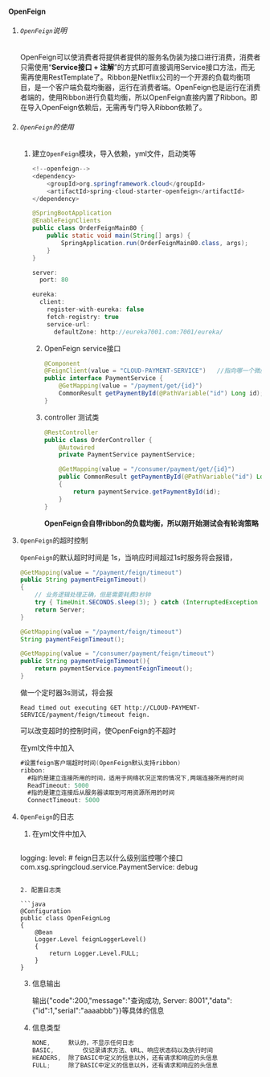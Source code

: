 #### OpenFeign

1. ###### `OpenFeign`说明

   OpenFeign可以使消费者将提供者提供的服务名伪装为接口进行消费，消费者只需使用“**Service接口 + 注解**”的方式即可直接调用Service接口方法，而无需再使用RestTemplate了。Ribbon是Netflix公司的一个开源的负载均衡项目，是一个客户端负载均衡器，运行在消费者端。OpenFeign也是运行在消费者端的，使用Ribbon进行负载均衡，所以OpenFeign直接内置了Ribbon。即在导入OpenFeign依赖后，无需再专门导入Ribbon依赖了。

2. ###### `OpenFeign`的使用

   1. 建立`OpenFeign`模块，导入依赖，yml文件，启动类等

      ```java
      <!--openfeign-->
      <dependency>
          <groupId>org.springframework.cloud</groupId>
          <artifactId>spring-cloud-starter-openfeign</artifactId>
      </dependency>
      ```

      ```java
      @SpringBootApplication
      @EnableFeignClients
      public class OrderFeignMain80 {
          public static void main(String[] args) {
              SpringApplication.run(OrderFeignMain80.class, args);
          }
      }
      ```

      ```java
      server:
        port: 80
      
      eureka:
        client:
          register-with-eureka: false
          fetch-registry: true
          service-url:
            defaultZone: http://eureka7001.com:7001/eureka/
      ```

      2. OpenFeign service接口

         ```java
         @Component
         @FeignClient(value = "CLOUD-PAYMENT-SERVICE")   //指向哪一个微服务地址
         public interface PaymentService {
             @GetMapping(value = "/payment/get/{id}")
             CommonResult getPaymentById(@PathVariable("id") Long id);
         }
         ```

      3. controller 测试类

         ```java
         @RestController
         public class OrderController {
             @Autowired
             private PaymentService paymentService;
         
             @GetMapping(value = "/consumer/payment/get/{id}")
             public CommonResult getPaymentById(@PathVariable("id") Long id)
             {
                 return paymentService.getPaymentById(id);
             }
         }
         ```

         **OpenFeign会自带ribbon的负载均衡，所以刚开始测试会有轮询策略**

3. `OpenFeign`的超时控制

   `OpenFeign`的默认超时时间是 1s，当响应时间超过1s时服务将会报错，

   ```java
   @GetMapping(value = "/payment/feign/timeout")
   public String paymentFeignTimeout()
   {
       // 业务逻辑处理正确，但是需要耗费3秒钟
       try { TimeUnit.SECONDS.sleep(3); } catch (InterruptedException e) { e.printStackTrace(); }
       return Server;
   }
   ```

   ```java
   @GetMapping(value = "/payment/feign/timeout")
   String paymentFeignTimeout();
   ```

   ```java
   @GetMapping(value = "/consumer/payment/feign/timeout")
   public String paymentFeignTimeout(){
       return paymentService.paymentFeignTimeout();
   }
   ```

   做一个定时器3s测试，将会报

   ` Read timed out executing GET http://CLOUD-PAYMENT-SERVICE/payment/feign/timeout feign. `
   
   可以改变超时的控制时间，使OpenFeign的不超时
   
   在yml文件中加入
   
   ```java
   #设置feign客户端超时时间(OpenFeign默认支持ribbon)
   ribbon:
     #指的是建立连接所用的时间，适用于网络状况正常的情况下,两端连接所用的时间
     ReadTimeout: 5000
     #指的是建立连接后从服务器读取到可用资源所用的时间
     ConnectTimeout: 5000
   ```

4. `OpenFeign`的日志

   1. 在yml文件中加入

      ```java
   logging:
       level:
       # feign日志以什么级别监控哪个接口
       com.xsg.springcloud.service.PaymentService: debug
      ```

   2. 配置日志类

      ```java
      @Configuration
      public class OpenFeignLog
      {
          @Bean
          Logger.Level feignLoggerLevel()
          {
              return Logger.Level.FULL;
          }
      }
      ```
   
   3. 信息输出
   
      输出{"code":200,"message":"查询成功, Server: 8001","data":{"id":1,"serial":"aaaabbb"}}等具体的信息
   
   4. 信息类型
   
      ```java
      NONE,		默认的，不显示任何日志
      BASIC,		仅记录请求方法、URL、响应状态码以及执行时间
      HEADERS,	除了BASIC中定义的信息以外，还有请求和响应的头信息
      FULL;		除了BASIC中定义的信息以外，还有请求和响应的头信息
      ```